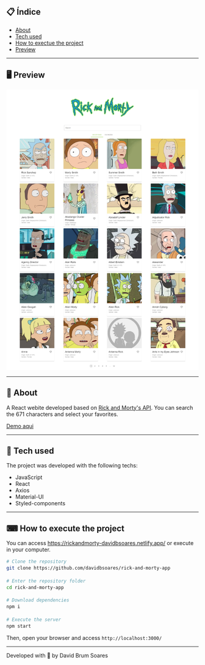 ## 📋 Índice

- [About](#-About)
- [Tech used](#-Tech-used)
- [How to exectue the project](#-How-to-exectue-the-project)
- [Preview](#-Preview)

---

## 🖥 Preview 
  
  ![](/public/preview.png) 


---

## 📖 About 

A React webite developed based on [Rick and Morty's API](https://rickandmortyapi.com/). You can search the 671 characters and select your favorites.

[Demo aqui](https://rickandmorty-davidbsoares.netlify.app/)

--- 

## 🚀 Tech used

The project was developed with the following techs:

- JavaScript
- React
- Axios
- Material-UI
- Styled-components


--- 

## ⌨ How to execute the project

You can access https://rickandmorty-davidbsoares.netlify.app/ or execute in your computer.

```bash
# Clone the repository
git clone https://github.com/davidbsoares/rick-and-morty-app

# Enter the repository folder
cd rick-and-morty-app

# Download dependencies
npm i

# Execute the server
npm start
```

Then, open your browser and access `http://localhost:3000/`

---


Developed with 💜 by David Brum Soares
